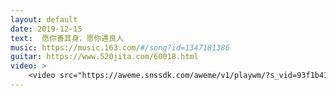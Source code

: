 ```yaml
---
layout: default
date: 2019-12-15
text:  愿你善其身，愿你遇良人
music: https://music.163.com/#/song?id=1347181386
guitar: https://www.520jita.com/60018.html
video: >
    <video src="https://aweme.snssdk.com/aweme/v1/playwm/?s_vid=93f1b41336a8b7a442dbf1c29c6bbc564fdbb6f9f2083a62ae5189850f7fd0b66b4155d0621c251bd953ecea15687230985c22c4ca1c88edd21476c61de3ed3d&amp;line=0" poster="https://p1.pstatp.com/large/tos-cn-p-0015/aa7f757bd054457b86084ed7a7e0b582_1576414974.jpg" type="video/mp4" preload="auto" controls="controls" style="width: 100%;"></video>
---
```

